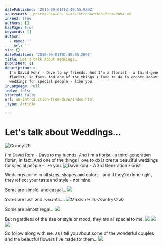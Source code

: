 ```yaml
---
datePublished: '2016-09-01T02:49:55.939Z'
sourcePath: _posts/2016-03-15-an-introduction-from-dave.md
inFeed: true
authors: []
hasPage: true
keywords: []
author:
  - name: ''
    url: ''
via: {}
dateModified: '2016-09-01T02:49:55.260Z'
title: Let’s talk about Weddings…
publisher: {}
description: >-
  I'm David Rohr - Dave to my friends. And I'm a florist - a third-generation
  florist, in fact. And one of the things I love to do is create beautiful
  weddings for special people - like you.
inLanguage: null
inNav: false
starred: false
url: an-introduction-from-dave/index.html
_type: Article

---
```

# Let's talk about Weddings...
![Colony 29](https://the-grid-user-content.s3-us-west-2.amazonaws.com/7d980493-66ca-4b67-8f44-d9c2b5573d32.png)

I'm David Rohr - Dave to my friends. And I'm a florist - a third-generation florist, in fact. And one of the things I love to do is create beautiful weddings for special people - like you.
![Dave Rohr - A 3rd Generation Florist](https://s3-us-west-2.amazonaws.com/the-grid-img/p/937fc4a11dd1507abb64aae62c1019eca932e649.jpg)

Weddings come in all sizes, shapes and colors - and if they're done right, they reflect your taste and style - not mine.

Some are simple, and casual...
![](https://s3-us-west-2.amazonaws.com/the-grid-img/p/2007e285638aecece9dc2511b6e0a19336e9b53e.png)

Some are lush and romantic...
![Mission Hills Country Club](https://the-grid-user-content.s3-us-west-2.amazonaws.com/226bb3ca-0a67-4ddf-8c71-14e51dd6d4fc.jpg)

Some are almost regal...
![](https://s3-us-west-2.amazonaws.com/the-grid-img/p/90d938cf1ea3b8f5709c04747e2003fb71f6c33d.png)

But regardless of the size or style or mood, they are all special to me.
![](https://s3-us-west-2.amazonaws.com/the-grid-img/p/16ebfc3fbbb411f96267b97c2f5b55866fc01ef1.png)
![](https://s3-us-west-2.amazonaws.com/the-grid-img/p/4b450fd729ece061611f8fafd1f509c50cbde22f.png)
![](https://s3-us-west-2.amazonaws.com/the-grid-img/p/fe890904fcebb11e39c048b409b4d28482eea520.png)

So follow along with me, as I tell you about some of the wonderful couples and the beautiful flowers I've made for them...
![](https://s3-us-west-2.amazonaws.com/the-grid-img/p/81209d3531c34f88dab7d3d9782ccfe86a57f671.jpg)